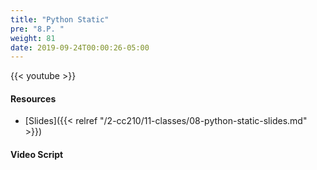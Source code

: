 ```yaml
---
title: "Python Static"
pre: "8.P. "
weight: 81
date: 2019-09-24T00:00:26-05:00
---
```


{{< youtube  >}}

#### Resources

* [Slides]({{< relref "/2-cc210/11-classes/08-python-static-slides.md" >}})

#### Video Script
